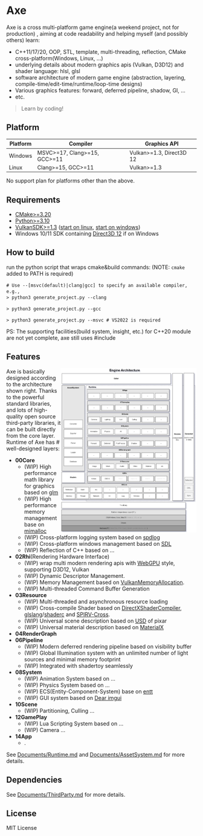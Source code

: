 # Axe
Axe is a cross multi-platform game engine(a weekend project, not for production) , aiming at code readability and helping myself (and possibly others) learn:
 - C++11/17/20, OOP, STL, template, multi-threading, reflection, CMake cross-platform(Windows, Linux, ...)
 - underlying details about modern graphics apis (Vulkan, D3D12) and shader language: hlsl, glsl
 - software architecture of modern game engine (abstraction, layering, compile-time/edit-time/runtime/loop-time designs)
 - Various graphics features: forward, deferred pipeline, shadow, GI, ...
 - etc.

> Learn by coding!

## Platform

|Platform|Compiler| Graphics API|
|---|---|---|
|Windows| MSVC>=17, Clang>=15, GCC>=11 | Vulkan>=1.3, Direct3D 12|
|Linux| Clang>=15, GCC>=11  | Vulkan>=1.3|

No support plan for platforms other than the above.

## Requirements
- [CMake>=3.20](https://cmake.org/download/)
- [Python>=3.10](https://www.python.org/downloads/)
- [VulkanSDK>=1.3](https://vulkan.lunarg.com/) ([start on linux](https://vulkan.lunarg.com/doc/view/latest/linux/getting_started.html), [start on windows](https://vulkan.lunarg.com/doc/view/latest/windows/getting_started.html))
- Windows 10/11 SDK containing [Direct3D 12](https://learn.microsoft.com/en-us/windows/win32/direct3d12/direct3d-12-graphics) if on Windows

## How to build

run the python script that wraps cmake&build commands: (NOTE: `cmake` added to PATH is required)

```shell
# Use --[msvc(default)|clang|gcc] to specify an available compiler, e.g.,
> python3 generate_project.py --clang
```

```shell
> python3 generate_project.py --gcc
```

```shell
> python3 generate_project.py --msvc # VS2022 is required 
```

PS: The supporting facilities(build system, insight, etc.) for C++20 module are not yet complete, axe still uses #include

## Features

<img src="Documents/Images/Arch.png" alt="Game Engine Architecture" width=360 align="right"/>

Axe is basically designed according to the architecture shown right. Thanks to the powerful standard libraries, and lots of high-quality open source third-party libraries, it can be built directly from the core layer. Runtime of Axe has # well-designed layers:

- **00Core**
   - (WIP) High performance math library for graphics based on [glm](https://github.com/g-truc/glm)
   - (WIP) High performance memory management base on [mimalloc](https://github.com/microsoft/mimalloc)
   - (WIP) Cross-platform logging system based on [spdlog](https://github.com/gabime/spdlog)
   - (WIP) Cross-platform windows management based on [SDL](https://github.com/libsdl-org/SDL)
   - (WIP) Reflection of C++ based on ...
- **02Rhi**(Rendering Hardware Interface)
  - (WIP) wrap multi modern rendering apis with [WebGPU](https://www.w3.org/TR/webgpu/) style, supporting D3D12, Vulkan
  - (WIP) Dynamic Descriptor Management.
  - (WIP) Memory Management based on [VulkanMemoryAllocation](https://github.com/GPUOpen-LibrariesAndSDKs/VulkanMemoryAllocator).
  - (WIP) Multi-threaded Command Buffer Generation
- **03Resource**
  - (WIP) Multi-threaded and asynchronous resource loading
  - (WIP) Cross-compile Shader based on [DirectXShaderCompiler](https://github.com/microsoft/DirectXShaderCompiler), [glslang](https://github.com/KhronosGroup/glslang)/[shaderc](https://github.com/google/shaderc) and [SPIRV-Cross](https://github.com/KhronosGroup/SPIRV-Cross).
  - (WIP) Universal scene description based on [USD](https://github.com/PixarAnimationStudios/USD) of pixar
  - (WIP) Universal material description based on [MaterialX](https://github.com/AcademySoftwareFoundation/MaterialX)
- **04RenderGraph**
- **06Pipeline**
  - (WIP) Modern deferred rendering pipeline based on visibility buffer
  - (WIP) Global Illumination system with an unlimited number of light sources and minimal memory footprint
  - (WIP) Integrated with shadertoy seamlessly
- **08System**
  - (WIP) Animation System based on ...
  - (WIP) Physics System based on ...
  - (WIP) ECS(Entity-Component-System) base on [entt](https://github.com/skypjack/entt)
  - (WIP) GUI system based on [Dear imgui](https://github.com/ocornut/imgui)
- **10Scene**
  - (WIP) Partitioning, Culling ...
- **12GamePlay**
  - (WIP) Lua Scripting System based on ...
  - (WIP) Camera ...
- **14App**
  - .

See [Documents/Runtime.md](/Documents/Runtime.md) and [Documents/AssetSystem.md](/Documents/AssetSystem.md) for more details.

## Dependencies

See [Documents/ThirdParty.md](/Documents/ThirdParty.md) for more details.

## License
MIT License